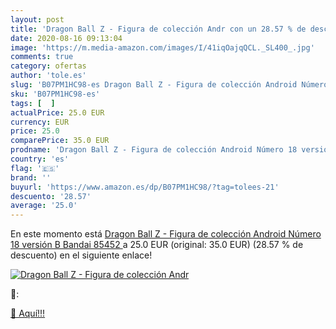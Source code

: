 ```yaml
---
layout: post
title: 'Dragon Ball Z - Figura de colección Andr con un 28.57 % de descuento'
date: 2020-08-16 09:13:04
image: 'https://m.media-amazon.com/images/I/41iqOajqQCL._SL400_.jpg'
comments: true
category: ofertas
author: 'tole.es'
slug: 'B07PM1HC98-es Dragon Ball Z - Figura de colección Android Número 18...'
sku: 'B07PM1HC98-es'
tags: [  ]
actualPrice: 25.0 EUR
currency: EUR
price: 25.0
comparePrice: 35.0 EUR
prodname: 'Dragon Ball Z - Figura de colección Android Número 18 versión B  Bandai 85452 '
country: 'es'
flag: '🇪🇸'
brand: ''
buyurl: 'https://www.amazon.es/dp/B07PM1HC98/?tag=tolees-21'
descuento: '28.57'
average: '25.0'
---
```


En este momento está [Dragon Ball Z - Figura de colección Android Número 18 versión B  Bandai 85452 ](https://www.amazon.es/dp/B07PM1HC98/?tag=tolees-21) a 25.0 EUR (original: 35.0 EUR) (28.57 %  de descuento) en el siguiente enlace!

[![Dragon Ball Z - Figura de colección Andr](https://m.media-amazon.com/images/I/41iqOajqQCL._SL400_.jpg)](https://www.amazon.es/dp/B07PM1HC98/?tag=tolees-21)

🔎:


[🛒 Aquí!!!](https://www.amazon.es/dp/B07PM1HC98/?tag=tolees-21)
